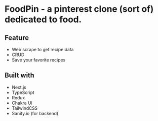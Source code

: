 # FoodPin - a pinterest clone (sort of) dedicated to food.

## Feature

- Web scrape to get recipe data
- CRUD
- Save your favorite recipes

## Built with

- Next.js
- TypeScript
- Redux
- Chakra UI
- TailwindCSS
- Sanity.io (for backend)
